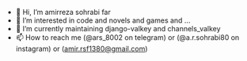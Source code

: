 - 👋 Hi, I’m amirreza sohrabi far
- 👀 I’m interested in code and novels and games and ...
- 🌱 I’m currently maintaining django-valkey and channels_valkey
- 📫 How to reach me (@ars_8002 on telegram) or (@a.r.sohrabi80 on instagram) or (amir.rsf1380@gmail.com)
